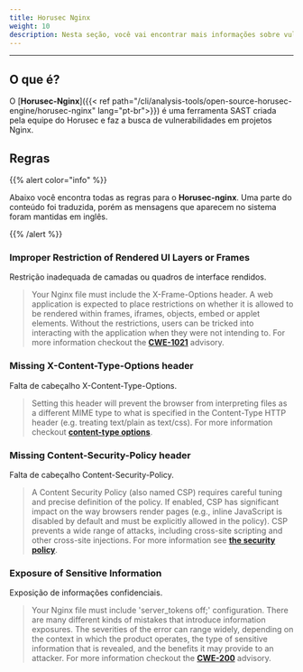 ```yaml
---
title: Horusec Nginx
weight: 10
description: Nesta seção, você vai encontrar mais informações sobre vulnerabilidades que o Horusec encontra em projetos nginx.
---
```


---

## **O que é?**

O  [**Horusec-Nginx**]({{< ref path="/cli/analysis-tools/open-source-horusec-engine/horusec-nginx" lang="pt-br">}}) é uma ferramenta SAST criada pela equipe do Horusec e faz a busca de vulnerabilidades em projetos Nginx.

## Regras 

{{% alert color="info" %}}

Abaixo você encontra todas as regras para o **Horusec-nginx**. Uma parte do conteúdo foi traduzida, porém as mensagens que aparecem no sistema foram mantidas em inglês.

{{% /alert %}}

### Improper Restriction of Rendered UI Layers or Frames

Restrição inadequada de camadas ou quadros de interface rendidos.

> Your Nginx file must include the X-Frame-Options header. A web application is expected to place restrictions on whether it is allowed to be rendered within frames, iframes, objects, embed or applet elements. Without the restrictions, users can be tricked into interacting with the application when they were not intending to. For more information checkout the [**CWE-1021**](**https://cwe.mitre.org/data/definitions/1021.html**) advisory.

### Missing X-Content-Type-Options header

Falta de cabeçalho X-Content-Type-Options.

> Setting this header will prevent the browser from interpreting files as a different MIME type to what is specified in the Content-Type HTTP header (e.g. treating text/plain as text/css). For more information checkout [**content-type options**](https://owasp.org/www-project-secure-headers/#x-content-type-options).

### Missing Content-Security-Policy header

Falta de cabeçalho Content-Security-Policy.

> A Content Security Policy (also named CSP) requires careful tuning and precise definition of the policy. If enabled, CSP has significant impact on the way browsers render pages (e.g., inline JavaScript is disabled by default and must be explicitly allowed in the policy). CSP prevents a wide range of attacks, including cross-site scripting and other cross-site injections. For more information see [**the security policy**](https://owasp.org/www-project-secure-headers/#content-security-policy).

### Exposure of Sensitive Information

Exposição de informações confidenciais.

> Your Nginx file must include 'server_tokens off;' configuration. There are many different kinds of mistakes that introduce information exposures. The severities of the error can range widely, depending on the context in which the product operates, the type of sensitive information that is revealed, and the benefits it may provide to an attacker. For more information checkout the [**CWE-200**](https://cwe.mitre.org/data/definitions/200.html) advisory.

